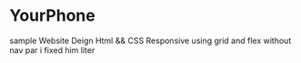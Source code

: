 # YourPhone
sample Website Deign Html &amp;&amp; CSS Responsive using grid and flex without nav par i fixed him liter
